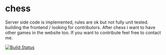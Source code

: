 chess
=====
Server side code is implemented, rules are ok but not fully unit tested.
building the frontend / looking for contributors. After chess i want to have other
games in the website too. If you want to contribute feel free to contact me.

[![Build Status](https://travis-ci.org/papaloizouc/chess.png?branch=master)](https://travis-ci.org/papaloizouc/chess)
